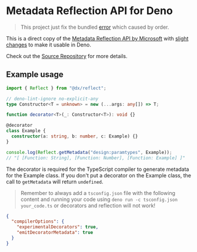 # Metadata Reflection API for Deno

> This project just fix the bundled
> [error](https://github.com/cmd-johnson/deno-reflect-metadata/pull/7) which
> caused by order.

This is a direct copy of the
[Metadata Reflection API by Microsoft](https://github.com/rbuckton/reflect-metadata)
with
[slight changes](https://github.com/cmd-johnson/deno-reflect-metadata/commit/a39666813eb7e8b38fe563f275085b60f044af7e)
to make it usable in Deno.

Check out the [Source Repository](https://github.com/rbuckton/reflect-metadata)
for more details.

## Example usage

```ts
import { Reflect } from "@dx/reflect";

// deno-lint-ignore no-explicit-any
type Constructor<T = unknown> = new (...args: any[]) => T;

function decorator<T>(_: Constructor<T>): void {}

@decorator
class Example {
  constructor(a: string, b: number, c: Example) {}
}

console.log(Reflect.getMetadata("design:paramtypes", Example));
// "[ [Function: String], [Function: Number], [Function: Example] ]"
```

The decorator is required for the TypeScript compiler to generate metadata for
the Example class. If you don't put a decorator on the Example class, the call
to `getMetadata` will return `undefined`.

> Remember to always add a `tsconfig.json` file with the following content and
> running your code using `deno run -c tsconfig.json your_code.ts` or decorators
> and reflection will not work!

```json
{
  "compilerOptions": {
    "experimentalDecorators": true,
    "emitDecoratorMetadata": true
  }
}
```
